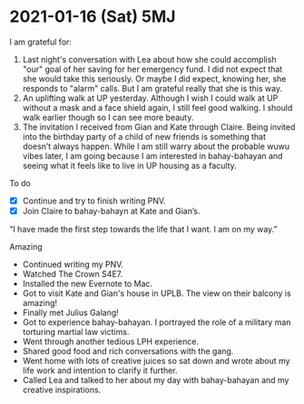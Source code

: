 # 2021-01-16 (Sat) 5MJ

I am grateful for:

1. Last night's conversation with Lea about how she could accomplish "our" goal of her saving for her emergency fund. I did not expect that she would take this seriously. Or maybe I did expect, knowing her, she responds to "alarm" calls. But I am grateful really that she is this way.
2. An uplifting walk at UP yesterday. Although I wish I could walk at UP without a mask and a face shield again, I still feel good walking. I should walk earlier though so I can see more beauty.
3. The invitation I received from Gian and Kate through Claire. Being invited into the birthday party of a child of new friends is something that doesn’t always happen. While I am still warry about the probable wuwu vibes later, I am going because I am interested in bahay-bahayan and seeing what it feels like to live in UP housing as a faculty.

To do

- [x] Continue and try to finish writing PNV.
- [x] Join Claire to bahay-bahayn at Kate and Gian’s.

“I have made the first step towards the life that I want. I am on my way.”

Amazing

- Continued writing my PNV.
- Watched The Crown S4E7.
- Installed the new Evernote to Mac.
- Got to visit Kate and Gian's house in UPLB. The view on their balcony is amazing!
- Finally met Julius Galang!
- Got to experience bahay-bahayan. I portrayed the role of a military man torturing martial law victims.
- Went through another tedious LPH experience.
- Shared good food and rich conversations with the gang.
- Went home with lots of creative juices so sat down and wrote about my life work and intention to clarify it further.
- Called Lea and talked to her about my day with bahay-bahayan and my creative inspirations.

